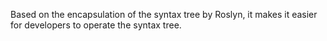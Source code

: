 Based on the encapsulation of the syntax tree by Roslyn, it makes it easier for developers to operate the syntax tree.
